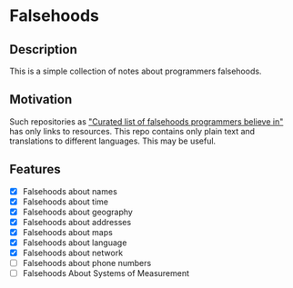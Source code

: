 # Falsehoods 

## Description

This is a simple collection of notes about programmers falsehoods.

## Motivation

Such repositories as ["Curated list of falsehoods programmers believe in"](https://github.com/kdeldycke/awesome-falsehood) has only links to resources. This repo contains only plain text and translations to different languages. This may be useful.

## Features

- [X] Falsehoods about names
- [X] Falsehoods about time 
- [X] Falsehoods about geography
- [x] Falsehoods about addresses
- [x] Falsehoods about maps
- [x] Falsehoods about language
- [x] Falsehoods about network
- [ ] Falsehoods about phone numbers
- [ ] Falsehoods About Systems of Measurement
